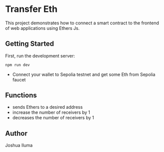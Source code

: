 # Transfer Eth

This project demonstrates how to connect a smart contract to the frontend of web applications using Ethers Js.
## Getting Started

First, run the development server:

```bash
npm run dev
```
* Connect your wallet to Sepolia testnet and get some Eth from Sepolia faucet
## Functions
- sends Ethers to a desired address
- increase the number of receivers by 1
- decreases the number of receivers by 1

## Author
Joshua Iluma